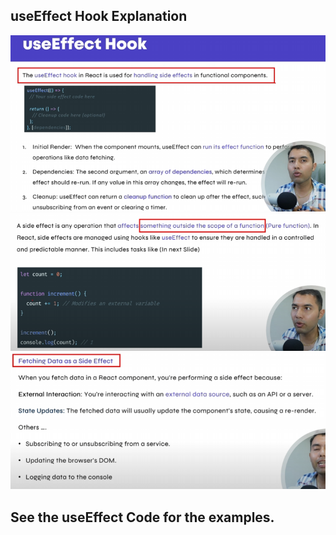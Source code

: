 ## useEffect Hook Explanation
![Alt](./public/useEffect1.png)
![Alt](./public/useEffect2.png)
![Alt](./public/useEffect3.png)


## See the useEffect Code for the examples. 